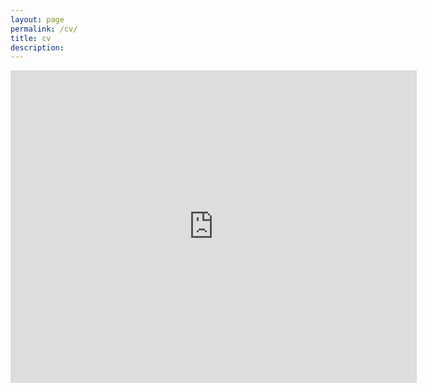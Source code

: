 ```yaml
---
layout: page
permalink: /cv/
title: cv
description: 
---
```

<embed src="https://taraslough.github.io/assets/pdf/cv_no_predoc.pdf" type="application/pdf" width="650px" height="500px" />
